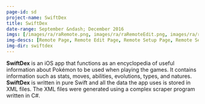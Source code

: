 ```yaml
---
page-id: sd
project-name: SwiftDex
title: SwiftDex
date-range: September &ndash; December 2016
imgs: [/images/ra/raRemote.png, images/ra/raRemoteEdit.png, images/ra/raRemoteDrag.png, images/ra/raNewRemote1.png, images/ra/raNewRemote2.png, images/ra/raNewRemote3.png]
img-descs: [Remote Page, Remote Edit Page, Remote Setup Page, Remote Setup Page, Remote Setup Page, Remote Setup Page]
img-dir: swiftdex
---
```

**SwiftDex** is an iOS app that functions as an encyclopedia of useful information about Pokémon to be used when playing the games. It contains information such as stats, moves, abilities, evolutions, types, and natures.
<br />
**SwiftDex** is written in pure Swift and all the data the app uses is stored in XML files. The XML files were generated using a complex scraper program written in C#.
